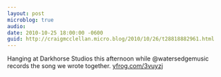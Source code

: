 ```yaml
---
layout: post
microblog: true
audio: 
date: 2010-10-25 18:00:00 -0600
guid: http://craigmcclellan.micro.blog/2010/10/26/t28818882961.html
---
```

Hanging at Darkhorse Studios this afternoon while @watersedgemusic records the song we wrote together.  [yfrog.com/3vuyzj](http://yfrog.com/3vuyzj)
